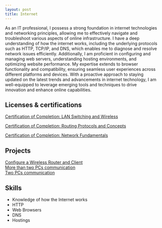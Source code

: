 ```yaml
---
layout: post
title: Internet
---
```


As an IT professional, I possess a strong foundation in internet technologies and networking principles, allowing me to effectively navigate and troubleshoot various aspects of online infrastructure. I have a deep understanding of how the internet works, including the underlying protocols such as HTTP, TCP/IP, and DNS, which enables me to diagnose and resolve network issues efficiently. Additionally, I am proficient in configuring and managing web servers, understanding hosting environments, and optimizing website performance. My expertise extends to browser functionality and compatibility, ensuring seamless user experiences across different platforms and devices. With a proactive approach to staying updated on the latest trends and advancements in internet technology, I am well-equipped to leverage emerging tools and techniques to drive innovation and enhance online capabilities.

## Licenses & certifications

[Certification of Completion: LAN Switching and Wireless](/licenses-and-certifications/#certification-completion-lan-switching-wireless)  

[Certification of Completion: Routing Protocols and Concepts](/licenses-and-certifications/#certification-completion-routing-protocol-concepts)  

[Certification of Completion: Network Fundamentals](/licenses-and-certifications/#certification-completion-network-fundamentals)

## Projects

[Configure a Wireless Router and Client][project-configure-wireless-router-client]  
[More than two PCs communication][project-two-pc-communication]  
[Two PCs communication][project-two-pc-communication]


## Skills

- Knowledge of how the Internet works
- HTTP
- Web Browsers
- DNS
- Hostings

[project-two-pc-communication]:https://youtu.be/3ivOQGk-8V0
[project-more-than-two-pc-communication]:https://youtu.be/hlR1pkkIUyY
[project-configure-wireless-router-client]:https://youtu.be/SCrHvlQ2_ww
